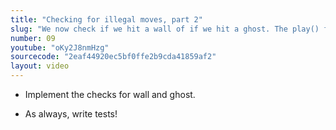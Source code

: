 ```yaml
---
title: "Checking for illegal moves, part 2"
slug: "We now check if we hit a wall of if we hit a ghost. The play() function is getting more and more complicated."
number: 09
youtube: "oKy2J8nmHzg"
sourcecode: "2eaf44920ec5bf0ffe2b9cda41859af2"
layout: video
---
```


* Implement the checks for wall and ghost.

* As always, write tests!



